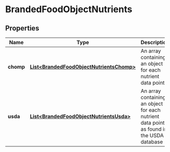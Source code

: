 # BrandedFoodObjectNutrients

## Properties
Name | Type | Description | Notes
------------ | ------------- | ------------- | -------------
**chomp** | [**List&lt;BrandedFoodObjectNutrientsChomp&gt;**](BrandedFoodObjectNutrientsChomp.md) | An array containing an object for each nutrient data point |  [optional]
**usda** | [**List&lt;BrandedFoodObjectNutrientsUsda&gt;**](BrandedFoodObjectNutrientsUsda.md) | An array containing an object for each nutrient data point as found in the USDA database |  [optional]
